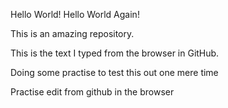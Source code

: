 Hello World!
Hello World Again!

This is an amazing repository.

This is the text I typed from the browser in GitHub.

Doing some practise to test this out one mere time

Practise edit from github in the browser
